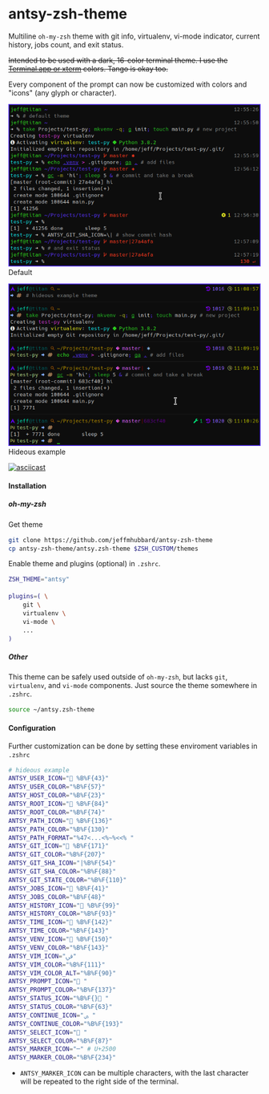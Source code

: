 ﻿# antsy-zsh-theme

Multiline `oh-my-zsh` theme with git info, virtualenv, vi-mode indicator, current history, jobs count, and exit status.

~~Intended to be used with a dark, 16-color terminal theme. I use the [Terminal.app or xterm](https://en.wikipedia.org/wiki/ANSI_escape_code#Colors) colors. Tango is okay too.~~

Every component of the prompt can now be customized with colors and "icons" (any glyph or character). 

![Default](https://github.com/jeffmhubbard/antsy-zsh-theme/blob/assets/demo.png)
Default

![Hideous example](https://github.com/jeffmhubbard/antsy-zsh-theme/blob/assets/demo2.png)
Hideous example

[![asciicast](https://asciinema.org/a/311469.svg)](https://asciinema.org/a/311469)

#### Installation
##### oh-my-zsh
Get theme
```sh
git clone https://github.com/jeffmhubbard/antsy-zsh-theme
cp antsy-zsh-theme/antsy.zsh-theme $ZSH_CUSTOM/themes
```
Enable theme and plugins (optional) in `.zshrc`.
```sh
ZSH_THEME="antsy"

plugins=( \
    git \
    virtualenv \
    vi-mode \
    ...
)
```

##### Other
This theme can be safely used outside of `oh-my-zsh`, but lacks `git`, `virtualenv`, and `vi-mode` components. Just source the theme somewhere in `.zshrc`.
```sh
source ~/antsy.zsh-theme
```

#### Configuration
Further customization can be done by setting these enviroment variables in `.zshrc`

```sh
# hideous example
ANTSY_USER_ICON=" %B%F{43}"
ANTSY_USER_COLOR="%B%F{57}"
ANTSY_HOST_COLOR="%B%F{23}"
ANTSY_ROOT_ICON=" %B%F{84}"
ANTSY_ROOT_COLOR="%B%F{74}"
ANTSY_PATH_ICON=" %B%F{136}"
ANTSY_PATH_COLOR="%B%F{130}"
ANTSY_PATH_FORMAT="%47<...<%~%<<% "
ANTSY_GIT_ICON=" %B%F{171}"
ANTSY_GIT_COLOR="%B%F{207}"
ANTSY_GIT_SHA_ICON="|%B%F{54}"
ANTSY_GIT_SHA_COLOR="%B%F{88}"
ANTSY_GIT_STATE_COLOR="%B%F{110}"
ANTSY_JOBS_ICON=" %B%F{41}"
ANTSY_JOBS_COLOR="%B%F{48}"
ANTSY_HISTORY_ICON=" %B%F{99}"
ANTSY_HISTORY_COLOR="%B%F{93}"
ANTSY_TIME_ICON=" %B%F{142}"
ANTSY_TIME_COLOR="%B%F{143}"
ANTSY_VENV_ICON=" %B%F{150}"
ANTSY_VENV_COLOR="%B%F{143}"
ANTSY_VIM_ICON="ﰲ"
ANTSY_VIM_COLOR="%B%F{111}"
ANTSY_VIM_COLOR_ALT="%B%F{90}"
ANTSY_PROMPT_ICON=" "
ANTSY_PROMPT_COLOR="%B%F{137}"
ANTSY_STATUS_ICON="%B%F{} "
ANTSY_STATUS_COLOR="%B%F{63}"
ANTSY_CONTINUE_ICON="ﲖ "
ANTSY_CONTINUE_COLOR="%B%F{193}"
ANTSY_SELECT_ICON=" "
ANTSY_SELECT_COLOR="%B%F{87}"
ANTSY_MARKER_ICON="─" # U+2500
ANTSY_MARKER_COLOR="%B%F{234}"
```

* `ANTSY_MARKER_ICON` can be multiple characters, with the last character will be repeated to the right side of the terminal.


